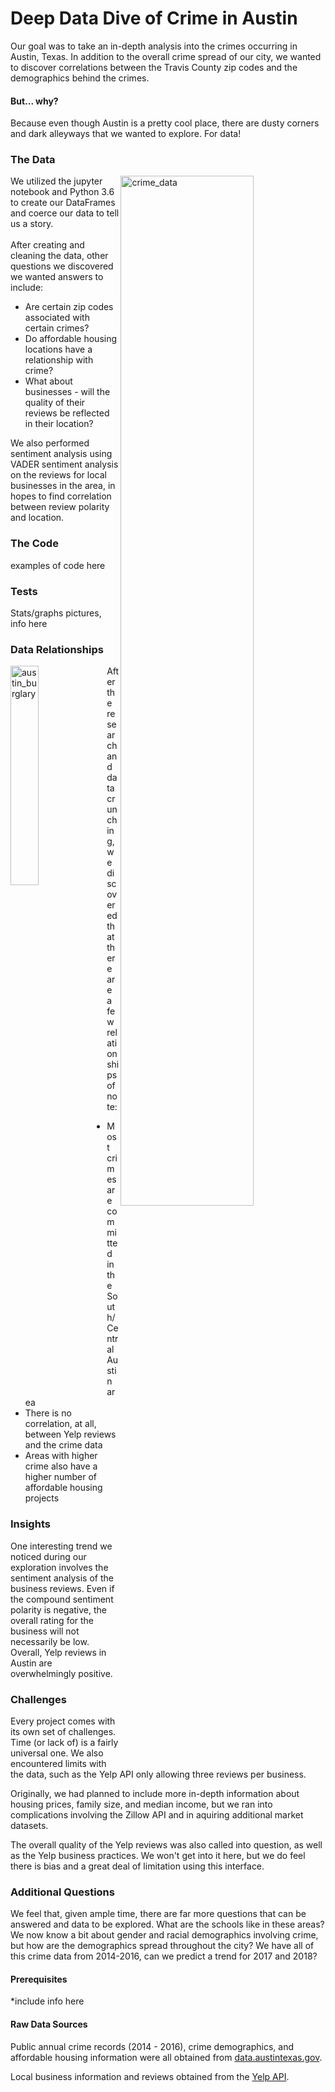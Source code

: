 # Deep Data Dive of Crime in Austin

Our goal was to take an in-depth analysis into the crimes occurring in Austin, Texas. In addition to the overall crime spread of our city, we wanted to discover correlations between the Travis County zip codes and the demographics behind the crimes. 

#### But... why?

Because even though Austin is a pretty cool place, there are dusty corners and dark alleyways that we wanted to explore. For data!

### The Data

<html>
<body> 
  <p>
  <img width="65%" height="auto" align="right" alt="crime_data" src="https://user-images.githubusercontent.com/30611037/34005445-82a3e2a8-e0c0-11e7-84b3-dc62dfdc3b29.png"> We utilized the jupyter notebook and Python 3.6 to create our DataFrames and coerce our data to tell us a story.<br><br> After creating and cleaning the data, other questions we discovered we wanted answers to include: 
  <ul>
    <li>Are certain zip codes associated with certain crimes?</li>
    <li>Do affordable housing locations have a relationship with crime?</li> 
    <li>What about businesses - will the quality of their reviews be reflected in their location?</li></ul>
We also performed sentiment analysis using VADER sentiment analysis on the reviews for local businesses in the area, in hopes to find correlation between review polarity and location.  
  </p>
  </body>
  </html>
  
### The Code
examples of code here
  
### Tests
Stats/graphs pictures, info here

### Data Relationships

<html>
<body>
  <p>
    <img align="left" width="30%" alt="austin_burglary" src="https://user-images.githubusercontent.com/30611037/34004005-65bba742-e0bc-11e7-982b-8a9c49271232.png">After the research and data crunching, we discovered that there are a few relationships of note:
<ul>
  <li>Most crimes are committed in the South/Central Austin area</li>
  <li>There is no correlation, at all, between Yelp reviews and the crime data</li>
  <li>Areas with higher crime also have a higher number of affordable housing projects</li>
</ul>
  </p>
  </body>
  </html>
  
### Insights
One interesting trend we noticed during our exploration involves the sentiment analysis of the business reviews. Even if the compound sentiment polarity is negative, the overall rating for the business will not necessarily be low. Overall, Yelp reviews in Austin are overwhelmingly positive.   

### Challenges
Every project comes with its own set of challenges. Time (or lack of) is a fairly universal one. We also encountered limits with the data, such as the Yelp API only allowing three reviews per business.

Originally, we had planned to include more in-depth information about housing prices, family size, and median income, but we ran into complications involving the Zillow API and in aquiring additional market datasets.

The overall quality of the Yelp reviews was also called into question, as well as the Yelp business practices. We won't get into it here, but we do feel there is bias and a great deal of limitation using this interface. 
 
### Additional Questions
We feel that, given ample time, there are far more questions that can be answered and data to be explored. What are the schools like in these areas? We now know a bit about gender and racial demographics involving crime, but how are the demographics spread throughout the city? We have all of this crime data from 2014-2016, can we predict a trend for 2017 and 2018? 
  
#### Prerequisites
*include info here

#### Raw Data Sources
Public annual crime records (2014 - 2016), crime demographics, and affordable housing information were all obtained from <a href="https://data.austintexas.gov/">data.austintexas.gov</a>. 

Local business information and reviews obtained from the <a href="https://www.yelp.com/fusion">Yelp API</a>.




